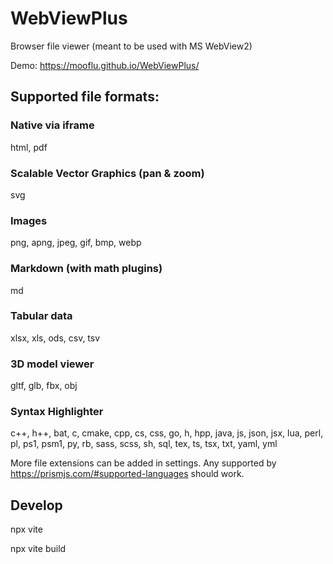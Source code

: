 # WebViewPlus

Browser file viewer
(meant to be used with MS WebView2)

Demo: https://mooflu.github.io/WebViewPlus/

## Supported file formats:

### Native via iframe

html, pdf

### Scalable Vector Graphics (pan & zoom)

svg

### Images

png, apng, jpeg, gif, bmp, webp

### Markdown (with math plugins)

md

### Tabular data

xlsx, xls, ods, csv, tsv

### 3D model viewer

gltf, glb, fbx, obj

### Syntax Highlighter

c++, h++, bat, c, cmake,
cpp, cs, css, go, h, hpp,
java, js, json, jsx, lua,
perl, pl, ps1, psm1, py,
rb, sass, scss, sh, sql,
tex, ts, tsx, txt, yaml, yml

More file extensions can be added in settings.
Any supported by https://prismjs.com/#supported-languages should work.

## Develop

npx vite

npx vite build
